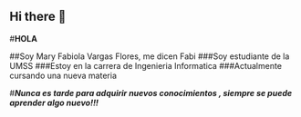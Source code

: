 ## Hi there 👋

#**HOLA**

##Soy Mary Fabiola Vargas Flores, me dicen Fabi
###Soy estudiante de la UMSS
###Estoy en la carrera de Ingenieria Informatica
###Actualmente cursando una nueva materia

#***Nunca es tarde para adquirir nuevos conocimientos , siempre se puede aprender algo nuevo!!!***
<!--
**FabiolaVargas1/FabiolaVargas1** is a ✨ _special_ ✨ repository because its `README.md` (this file) appears on your GitHub profile.

Here are some ideas to get you started:

- 🔭 I’m currently working on ...
- 🌱 I’m currently learning ...
- 👯 I’m looking to collaborate on ...
- 🤔 I’m looking for help with ...
- 💬 Ask me about ...
- 📫 How to reach me: ...
- 😄 Pronouns: ...
- ⚡ Fun fact: ...
-->
